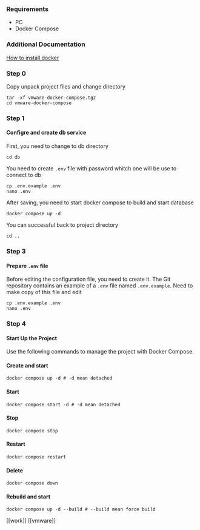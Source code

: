 ### Requirements
- PC
- Docker Compose

### Additional Documentation
[How to install docker](https://docs.docker.com/engine/install/)

### Step 0 
Copy unpack project files and change directory
```shell
tar -xf vmware-docker-compose.tgz
cd vmware-docker-compose
```
### Step 1

#### Configre and create db service
First, you need to change to db directory
```shell
cd db
```

You need to create `.env` file with password whitch one will be use to connect to db
```shell
cp .env.example .env
nano .env
```

After saving, you need to start docker compose to build and start database
```shell
docker compose up -d
```

You can successful back to project directory
```shell
cd ..
```

### Step 3
#### Prepare `.env` file
Before editing the configuration file, you need to create it. The Git repository contains an example of a `.env` file named `.env.example`. Need to make copy of this file and edit
```shell
cp .env.example .env
nano .env
```

### Step 4
#### Start Up the Project

Use the following commands to manage the project with Docker Compose.

#### Create and start
```shell
docker compose up -d # -d mean detached
```
#### Start
```shell
docker compose start -d # -d mean detached
```
#### Stop
```shell
docker compose stop
```
#### Restart
```shell
docker compose restart
```
#### Delete
```shell
docker compose down
```
#### Rebuild and start
```shell
docker compose up -d --build # --build mean force build
```


[[work]]
[[vmware]]